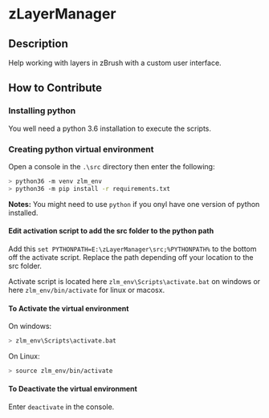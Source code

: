 # zLayerManager

## Description

Help working with layers in zBrush with a custom user interface. 

## How to Contribute 

### Installing python

You well need a python 3.6 installation to execute the scripts.

### Creating python virtual environment

Open a console in the `.\src` directory then enter the following:

```bash
> python36 -m venv zlm_env
> python36 -m pip install -r requirements.txt
```

**Notes:** You might need to use `python` if you onyl have one version of python installed.

#### Edit activation script to add the src folder to the python path

Add this `set PYTHONPATH=E:\zLayerManager\src;%PYTHONPATH%` to the bottom off the activate script. Replace the path depending off your location to the src folder.

Activate script is located here `zlm_env\Scripts\activate.bat` on windows or here `zlm_env/bin/activate` for linux or macosx.



#### To Activate the virtual environment

On windows:

```bash
> zlm_env\Scripts\activate.bat
```

On Linux:
```bash
> source zlm_env/bin/activate
```

#### To Deactivate the virtual environment

Enter `deactivate` in the console.


